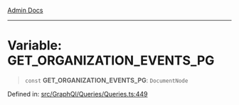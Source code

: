 [Admin Docs](/)

***

# Variable: GET\_ORGANIZATION\_EVENTS\_PG

> `const` **GET\_ORGANIZATION\_EVENTS\_PG**: `DocumentNode`

Defined in: [src/GraphQl/Queries/Queries.ts:449](https://github.com/PalisadoesFoundation/talawa-admin/blob/main/src/GraphQl/Queries/Queries.ts#L449)
